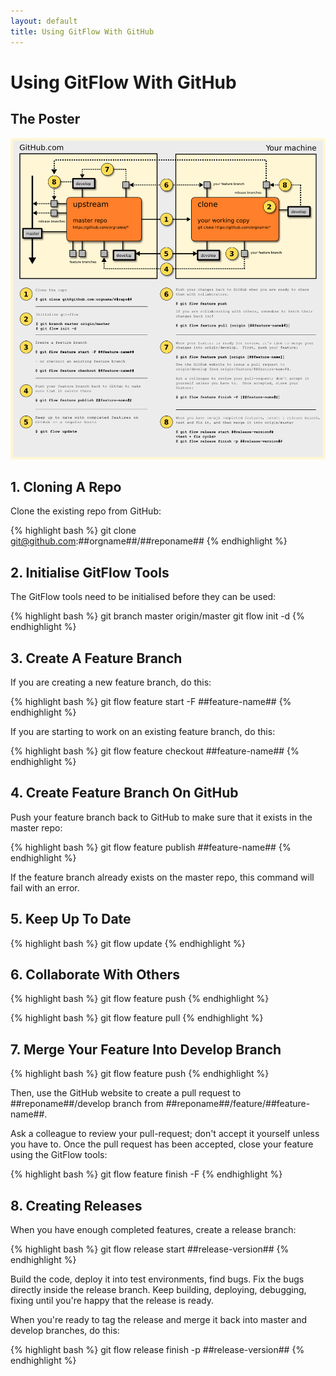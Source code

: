 ```yaml
---
layout: default
title: Using GitFlow With GitHub
---
```

# Using GitFlow With GitHub #

## The Poster ##

![GitFlow For GitHub](GitFlowWorkflowNoFork.png)

## 1. Cloning A Repo ##

Clone the existing repo from GitHub:

{% highlight bash %}
git clone git@github.com:##orgname##/##reponame##
{% endhighlight %}

## 2. Initialise GitFlow Tools ##

The GitFlow tools need to be initialised before they can be used:

{% highlight bash %}
git branch master origin/master
git flow init -d
{% endhighlight %}

## 3. Create A Feature Branch ##

If you are creating a new feature branch, do this:

{% highlight bash %}
git flow feature start -F ##feature-name##
{% endhighlight %}

If you are starting to work on an existing feature branch, do this:

{% highlight bash %}
git flow feature checkout ##feature-name##
{% endhighlight %}

## 4. Create Feature Branch On GitHub ##

Push your feature branch back to GitHub to make sure that it exists in the master repo:

{% highlight bash %}
git flow feature publish ##feature-name##
{% endhighlight %}

If the feature branch already exists on the master repo, this command will fail with an error.

## 5. Keep Up To Date ##

{% highlight bash %}
git flow update
{% endhighlight %}

## 6. Collaborate With Others ##

{% highlight bash %}
git flow feature push
{% endhighlight %}

{% highlight bash %}
git flow feature pull
{% endhighlight %}

## 7. Merge Your Feature Into Develop Branch ##

{% highlight bash %}
git flow feature push
{% endhighlight %}

Then, use the GitHub website to create a pull request to ##reponame##/develop branch from ##reponame##/feature/##feature-name##.

Ask a colleague to review your pull-request; don't accept it yourself unless you have to.  Once the pull request has been accepted, close your feature using the GitFlow tools:

{% highlight bash %}
git flow feature finish -F
{% endhighlight %}

## 8. Creating Releases ##

When you have enough completed features, create a release branch:

{% highlight bash %}
git flow release start ##release-version##
{% endhighlight %}

Build the code, deploy it into test environments, find bugs.  Fix the bugs directly inside the release branch.  Keep building, deploying, debugging, fixing until you're happy that the release is ready.

When you're ready to tag the release and merge it back into master and develop branches, do this:

{% highlight bash %}
git flow release finish -p ##release-version##
{% endhighlight %}